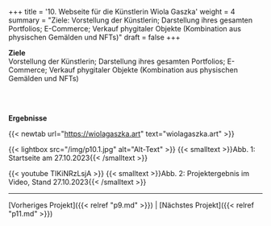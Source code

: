 +++
title = '10. Webseite für die Künstlerin Wiola Gaszka'
weight = 4
summary = "Ziele: Vorstellung der Künstlerin; Darstellung ihres gesamten Portfolios; E-Commerce; Verkauf phygitaler Objekte (Kombination aus physischen Gemälden und NFTs)"
draft = false
+++

**Ziele**  
Vorstellung der Künstlerin; Darstellung ihres gesamten Portfolios; E-Commerce; Verkauf phygitaler Objekte (Kombination aus physischen Gemälden und NFTs)

</br></br>  

**Ergebnisse**  

{{< newtab url="https://wiolagaszka.art" text="wiolagaszka.art" >}}

{{< lightbox src="/img/p10.1.jpg" alt="Alt-Text" >}}
{{< smalltext >}}Abb. 1: Startseite am 27.10.2023{{< /smalltext >}}


{{< youtube TIKiNRzLsjA >}}
{{< smalltext >}}Abb. 2: Projektergebnis im Video, Stand 27.10.2023{{< /smalltext >}}

---

[Vorheriges Projekt]({{< relref "p9.md" >}}) | [Nächstes Projekt]({{< relref "p11.md" >}})